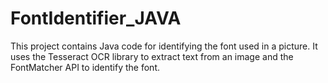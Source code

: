 # FontIdentifier_JAVA
This project contains Java code for identifying the font used in a picture. It uses the Tesseract OCR library to extract text from an image and the FontMatcher API to identify the font.
